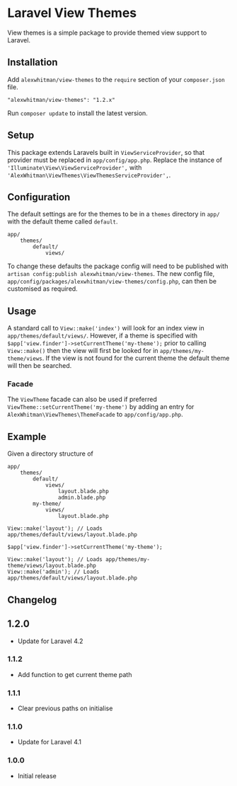 # Laravel View Themes

View themes is a simple package to provide themed view support to Laravel.

## Installation

Add `alexwhitman/view-themes` to the `require` section of your `composer.json` file.

`"alexwhitman/view-themes": "1.2.x"`

Run `composer update` to install the latest version.

## Setup

This package extends Laravels built in `ViewServiceProvider`, so that provider must be replaced in `app/config/app.php`.
Replace the instance of `'Illuminate\View\ViewServiceProvider',` with `'AlexWhitman\ViewThemes\ViewThemesServiceProvider',`.

## Configuration

The default settings are for the themes to be in a `themes` directory in `app/` with the default theme called `default`.

```
app/
    themes/
        default/
            views/
```

To change these defaults the package config will need to be published with `artisan config:publish alexwhitman/view-themes`.
The new config file, `app/config/packages/alexwhitman/view-themes/config.php`, can then be customised as required.

## Usage

A standard call to `View::make('index')` will look for an index view in `app/themes/default/views/`. However, if a theme is specified with
`$app['view.finder']->setCurrentTheme('my-theme');` prior to calling `View::make()` then the view will first be looked for in `app/themes/my-theme/views`.
If the view is not found for the current theme the default theme will then be searched.

### Facade

The `ViewTheme` facade can also be used if preferred `ViewTheme::setCurrentTheme('my-theme')` by adding an entry for `AlexWhitman\ViewThemes\ThemeFacade` to `app/config/app.php`.

## Example

Given a directory structure of
```
app/
    themes/
        default/
            views/
                layout.blade.php
                admin.blade.php
        my-theme/
            views/
                layout.blade.php
```

```
View::make('layout'); // Loads app/themes/default/views/layout.blade.php

$app['view.finder']->setCurrentTheme('my-theme');

View::make('layout'); // Loads app/themes/my-theme/views/layout.blade.php
View::make('admin'); // Loads app/themes/default/views/layout.blade.php
```

## Changelog

## 1.2.0

- Update for Laravel 4.2

### 1.1.2

- Add function to get current theme path

### 1.1.1

- Clear previous paths on initialise

### 1.1.0

- Update for Laravel 4.1

### 1.0.0

- Initial release
